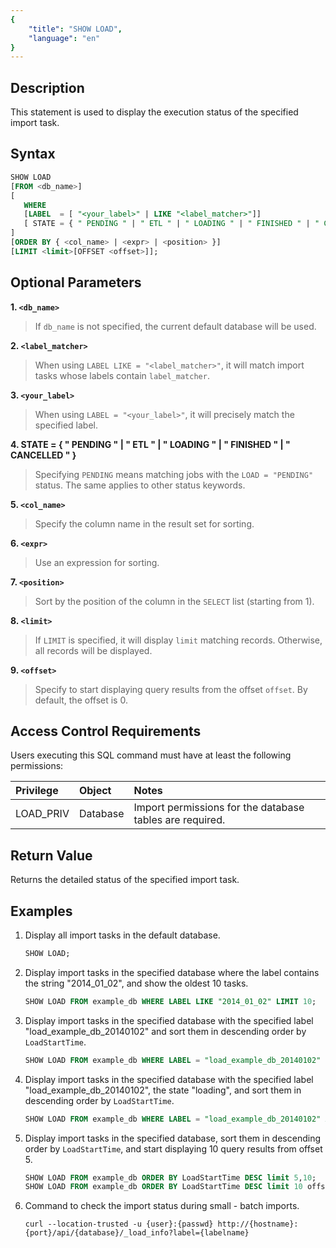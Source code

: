 ```yaml
---
{
    "title": "SHOW LOAD",
    "language": "en"
}
---
```


## Description

This statement is used to display the execution status of the specified import task.

## Syntax

```sql
SHOW LOAD
[FROM <db_name>]
[
   WHERE
   [LABEL  = [ "<your_label>" | LIKE "<label_matcher>"]]
   [ STATE = { " PENDING " | " ETL " | " LOADING " | " FINISHED " | " CANCELLED " } ]
]
[ORDER BY { <col_name> | <expr> | <position> }]
[LIMIT <limit>[OFFSET <offset>]];
```

## Optional Parameters

**1. `<db_name>`**

> If `db_name` is not specified, the current default database will be used.

**2. `<label_matcher>`**

> When using `LABEL LIKE = "<label_matcher>"`, it will match import tasks whose labels contain `label_matcher`.

**3. `<your_label>`**

> When using `LABEL = "<your_label>"`, it will precisely match the specified label.

**4. STATE = { " PENDING " | " ETL " | " LOADING " | " FINISHED " | " CANCELLED " }**

> Specifying `PENDING` means matching jobs with the `LOAD = "PENDING"` status. The same applies to other status keywords.

**5. `<col_name>`**

> Specify the column name in the result set for sorting.

**6. `<expr>`**

> Use an expression for sorting.

**7. `<position>`**

> Sort by the position of the column in the `SELECT` list (starting from 1).

**8. `<limit>`**

> If `LIMIT` is specified, it will display `limit` matching records. Otherwise, all records will be displayed.

**9. `<offset>`**

> Specify to start displaying query results from the offset `offset`. By default, the offset is 0.

## Access Control Requirements

Users executing this SQL command must have at least the following permissions:

| Privilege | Object | Notes |
| :---------------- | :------------- | :---------------------------- |
| LOAD_PRIV | Database | Import permissions for the database tables are required. |

## Return Value

Returns the detailed status of the specified import task.

## Examples

1. Display all import tasks in the default database.

    ```sql
    SHOW LOAD;
    ```

2. Display import tasks in the specified database where the label contains the string "2014_01_02", and show the oldest 10 tasks.

    ```sql
    SHOW LOAD FROM example_db WHERE LABEL LIKE "2014_01_02" LIMIT 10;
    ```

3. Display import tasks in the specified database with the specified label "load_example_db_20140102" and sort them in descending order by `LoadStartTime`.

    ```sql
    SHOW LOAD FROM example_db WHERE LABEL = "load_example_db_20140102" ORDER BY LoadStartTime DESC;
    ```

4. Display import tasks in the specified database with the specified label "load_example_db_20140102", the state "loading", and sort them in descending order by `LoadStartTime`.

    ```sql
    SHOW LOAD FROM example_db WHERE LABEL = "load_example_db_20140102" AND STATE = "loading" ORDER BY LoadStartTime DESC;
    ```

5. Display import tasks in the specified database, sort them in descending order by `LoadStartTime`, and start displaying 10 query results from offset 5.

    ```sql
    SHOW LOAD FROM example_db ORDER BY LoadStartTime DESC limit 5,10;
    SHOW LOAD FROM example_db ORDER BY LoadStartTime DESC limit 10 offset 5;
    ```

6. Command to check the import status during small - batch imports.

    ```text
    curl --location-trusted -u {user}:{passwd} http://{hostname}:{port}/api/{database}/_load_info?label={labelname}
    ```